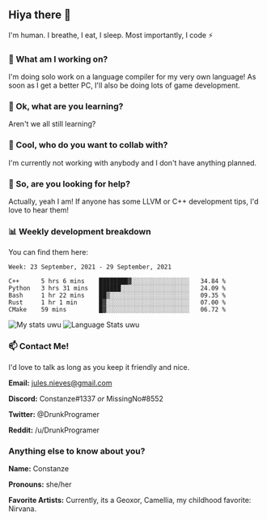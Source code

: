 ## Hiya there 👋

I'm human. I breathe, I eat, I sleep. Most importantly, I code ⚡️

### 🔭 What am I working on?

I'm doing solo work on a language compiler for my very own language! As soon as I get a better PC, I'll also be doing lots of game development.

### 🌱 Ok, what are you learning?

Aren't we all still learning?

### 👯 Cool, who do you want to collab with?

I'm currently not working with anybody and I don't have anything planned.

### 🤔 So, are you looking for help?

Actually, yeah I am! If anyone has some LLVM or C++ development tips, I'd love to hear them!

### 📊 Weekly development breakdown

You can find them here:

<!--START_SECTION:waka-->
```text
Week: 23 September, 2021 - 29 September, 2021

C++      5 hrs 6 mins    ████████▓░░░░░░░░░░░░░░░░   34.84 % 
Python   3 hrs 31 mins   ██████░░░░░░░░░░░░░░░░░░░   24.09 % 
Bash     1 hr 22 mins    ██▒░░░░░░░░░░░░░░░░░░░░░░   09.35 % 
Rust     1 hr 1 min      █▓░░░░░░░░░░░░░░░░░░░░░░░   07.00 % 
CMake    59 mins         █▓░░░░░░░░░░░░░░░░░░░░░░░   06.72 % 
```
<!--END_SECTION:waka-->
<!-- ![Constanze's wakatime stats](https://github-readme-stats.vercel.app/api/wakatime?username=constanze) -->

![My stats uwu](https://github-readme-stats.vercel.app/api?username=cstanze&show_icons=true&theme=onedark)
![Language Stats uwu](https://github-readme-stats.vercel.app/api/top-langs/?username=cstanze&layout=compact&theme=onedark)

### 📫 Contact Me!

I'd love to talk as long as you keep it friendly and nice.

**Email:** jules.nieves@gmail.com

**Discord:** Constanze#1337 *or* MissingNo#8552

**Twitter:** @DrunkProgramer

**Reddit:** /u/DrunkProgramer

### Anything else to know about you?

**Name:** Constanze

**Pronouns:** she/her

**Favorite Artists:** Currently, its a Geoxor, Camellia, my childhood favorite: Nirvana.
